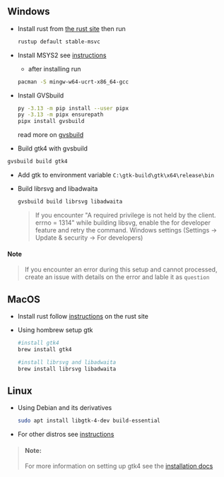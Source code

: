 ## Windows

- Install rust from [the rust site](https://www.rust-lang.org/tools/install) then run

  ```sh
  rustup default stable-msvc
  ```

- Install MSYS2 see [instructions](https://www.msys2.org/)
  - after installing run
  ```sh
  pacman -S mingw-w64-ucrt-x86_64-gcc
  ```
- Install GVSbuild

  ```sh
  py -3.13 -m pip install --user pipx
  py -3.13 -m pipx ensurepath
  pipx install gvsbuild
  ```

  read more on [gvsbuild](https://github.com/wingtk/gvsbuild)

- Build gtk4 with gvsbuild

```sh
gvsbuild build gtk4
```

- Add gtk to environment variable
  `C:\gtk-build\gtk\x64\release\bin`

- Build librsvg and libadwaita

  ```sh
  gvsbuild build librsvg libadwaita
  ```

  > If you encounter "A required privilege is not held by the client. errno = 1314"
  > while building libsvg, enable the for developer feature and retry the command.
  > Windows settings (Settings -> Update & security -> For developers)

#### Note

> If you encounter an error during this setup and cannot processed, create an
> issue with details on the error and lable it as `question`

## MacOS

- Install rust follow [instructions](https://rustup.rs/) on the rust site

- Using hombrew setup gtk

  ```sh
  #install gtk4
  brew install gtk4

  #install librsvg and libadwaita
  brew install librsvg libadwaita
  ```

## Linux

- Using Debian and its derivatives
  ```sh
  sudo apt install libgtk-4-dev build-essential
  ```
- For other distros see [instructions](https://gtk-rs.org/gtk4-rs/stable/latest/book/installation_linux.html)

> #### Note:
>
> For more information on setting up gtk4 see the [installation docs](https://gtk-rs.org/gtk4-rs/stable/latest/book/installation.html)
